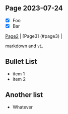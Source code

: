 Page 2023-07-24
---

 - [x] Foo
 - [x] Bar

[Page2](#page2) | [Page3] (#page3) | 

markdown and `vi`.

Bullet List
---
 * item 1
 * item 2

Another list
---
 * Whatever
